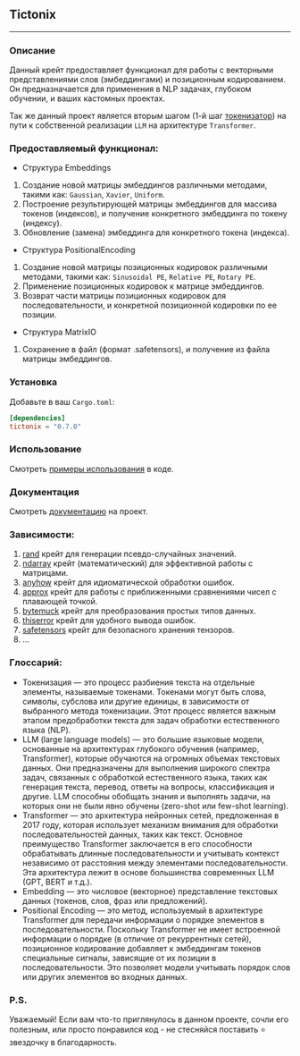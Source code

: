 ## Tictonix

---

### Описание

Данный крейт предоставляет функционал для работы с векторными представлениями слов (эмбеддингами) и позиционным кодированием.
Он предназначается для применения в NLP задачах, глубоком обучении, и ваших кастомных проектах.

Так же данный проект является вторым шагом (1-й шаг [токенизатор](https://github.com/Ave-Sergeev/Tokenomicon)) на пути к
собственной реализации `LLM` на архитектуре `Transformer`.

### Предоставляемый функционал:

- Структура Embeddings

1) Создание новой матрицы эмбеддингов различными методами, такими как: `Gaussian`, `Xavier`, `Uniform`.
2) Построение результирующей матрицы эмбеддингов для массива токенов (индексов), и получение конкретного эмбеддинга по токену (индексу).
3) Обновление (замена) эмбеддинга для конкретного токена (индекса).

- Структура PositionalEncoding

1) Создание новой матрицы позиционных кодировок различными методами, такими как: `Sinusoidal PE`, `Relative PE`, `Rotary PE`.
2) Применение позиционных кодировок к матрице эмбеддингов.
3) Возврат части матрицы позиционных кодировок для последовательности, и конкретной позиционной кодировки по ее позиции.

- Структура MatrixIO

1) Сохранение в файл (формат .safetensors), и получение из файла матрицы эмбеддингов.

### Установка

Добавьте в ваш `Cargo.toml`:
```toml
[dependencies]
tictonix = "0.7.0"
```

### Использование

Смотреть [примеры использования](https://github.com/Ave-Sergeev/Tictonix/blob/main/example/src/main.rs) в коде.

### Документация

Смотреть [документацию](https://docs.rs/tictonix/0.7.0/tictonix/) на проект.

### Зависимости:

1) [rand](https://github.com/rust-random/rand) крейт для генерации псевдо-случайных значений.
2) [ndarray](https://github.com/rust-ndarray/ndarray) крейт (математический) для эффективной работы с матрицами.
3) [anyhow](https://github.com/dtolnay/anyhow) крейт для идиоматической обработки ошибок.
4) [approx](https://github.com/brendanzab/approx) крейт для работы с приближенными сравнениями чисел с плавающей точкой.
5) [bytemuck](https://github.com/Lokathor/bytemuck) крейт для преобразования простых типов данных.
6) [thiserror](https://github.com/dtolnay/thiserror) крейт для удобного вывода ошибок.
7) [safetensors](https://github.com/huggingface/safetensors) крейт для безопасного хранения тензоров.
8) ...

### Глоссарий:

- Токенизация — это процесс разбиения текста на отдельные элементы, называемые токенами.
  Токенами могут быть слова, символы, субслова или другие единицы, в зависимости от выбранного метода токенизации.
  Этот процесс является важным этапом предобработки текста для задач обработки естественного языка (NLP).
- LLM (large language models) — это большие языковые модели, основанные на архитектурах глубокого обучения (например,
  Transformer), которые обучаются на огромных объемах текстовых данных. Они предназначены для выполнения широкого
  спектра задач, связанных с обработкой естественного языка, таких как генерация текста, перевод, ответы на вопросы,
  классификация и другие. LLM способны обобщать знания и выполнять задачи, на которых они не были явно обучены
  (zero-shot или few-shot learning).
- Transformer — это архитектура нейронных сетей, предложенная в 2017 году, которая использует механизм внимания для
  обработки последовательностей данных, таких как текст. Основное преимущество Transformer
  заключается в его способности обрабатывать длинные последовательности и учитывать контекст независимо от расстояния
  между элементами последовательности. Эта архитектура лежит в основе большинства современных LLM (GPT, BERT и т.д.).
- Embedding — это числовое (векторное) представление текстовых данных (токенов, слов, фраз или предложений).
- Positional Encoding — это метод, используемый в архитектуре Transformer для передачи информации о порядке элементов в
  последовательности. Поскольку Transformer не имеет встроенной информации о порядке (в отличие от рекуррентных сетей),
  позиционное кодирование добавляет к эмбеддингам токенов специальные сигналы, зависящие от их позиции в
  последовательности. Это позволяет модели учитывать порядок слов или других элементов во входных данных.

### P.S.

Уважаемый!
Если вам что-то приглянулось в данном проекте, сочли его полезным, или просто понравился код - не стесняйся поставить ⭐
звездочку в благодарность.
